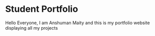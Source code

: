 # Student Portfolio

Hello Everyone, I am Anshuman Maity and this is my portfolio website displaying all my projects